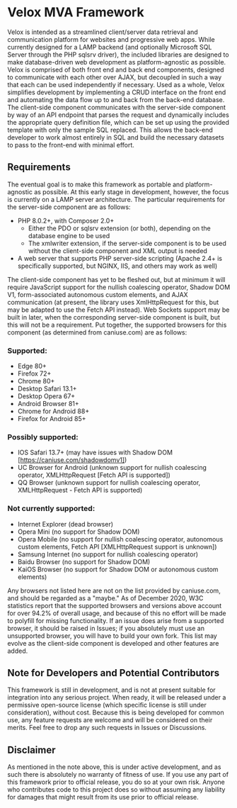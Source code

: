 # Velox MVA Framework

Velox is intended as a streamlined client/server data retrieval and communication platform for websites and progressive web apps. While currently designed for a LAMP backend (and optionally Microsoft SQL Server through the PHP sqlsrv driver), the included libraries are designed to make database-driven web development as platform-agnostic as possible. Velox is comprised of both front end and back end components, designed to communicate with each other over AJAX, but decoupled in such a way that each can be used independently if necessary. Used as a whole, Velox simplifies development by implementing a CRUD interface on the front end and automating the data flow up to and back from the back-end database. The client-side component communicates with the server-side component by way of an API endpoint that parses the request and dynamically includes the appropriate query definition file, which can be set up using the provided template with only the sample SQL replaced. This allows the back-end developer to work almost entirely in SQL and build the necessary datasets to pass to the front-end with minimal effort.

## Requirements
The eventual goal is to make this framework as portable and platform-agnostic as possible. At this early stage in development, however, the focus is currently on a LAMP server architecture. The particular requirements for the server-side component are as follows:

* PHP 8.0.2+, with Composer 2.0+
  * Either the PDO or sqlsrv extension (or both), depending on the database engine to be used
  * The xmlwriter extension, if the server-side component is to be used without the client-side component and XML output is needed
* A web server that supports PHP server-side scripting (Apache 2.4+ is specifically supported, but NGINX, IIS, and others may work as well)

The client-side component has yet to be fleshed out, but at minimum it will require JavaScript support for the nullish coalescing operator, Shadow DOM V1, form-associated autonomous custom elements, and AJAX communication (at present, the library uses XmlHttpRequest for this, but may be adapted to use the Fetch API instead). Web Sockets support may be built in later, when the corresponding server-side component is built, but this will not be a requirement. Put together, the supported browsers for this component (as determined from caniuse.com) are as follows:

### Supported:
* Edge 80+
* Firefox 72+
* Chrome 80+
* Desktop Safari 13.1+
* Desktop Opera 67+
* Android Browser 81+
* Chrome for Android 88+
* Firefox for Android 85+

### Possibly supported:
* IOS Safari 13.7+ (may have issues with Shadow DOM [https://caniuse.com/shadowdomv1])
* UC Browser for Android (unknown support for nullish coalescing operator, XMLHttpRequest [Fetch API is supported])
* QQ Browser (unknown support for nullish coalescing operator, XMLHttpRequest - Fetch API is supported)

### Not currently supported:
* Internet Explorer (dead browser)
* Opera Mini (no support for Shadow DOM)
* Opera Mobile (no support for nullish coalescing operator, autonomous custom elements, Fetch API [XMLHttpRequest support is unknown])
* Samsung Internet (no support for nullish coalescing operator)
* Baidu Browser (no support for Shadow DOM)
* KaiOS Browser (no support for Shadow DOM or autonomous custom elements)

Any browsers not listed here are not on the list provided by caniuse.com, and should be regarded as a "maybe." As of December 2020, W3C statistics report that the supported browsers and versions above account for over 94.2% of overall usage, and because of this no effort will be made to polyfill for missing functionality. If an issue does arise from a supported browser, it should be raised in Issues; if you absolutely must use an unsupported browser, you will have to build your own fork. This list may evolve as the client-side component is developed and other features are added.

## Note for Developers and Potential Contributors
This framework is still in development, and is not at present suitable for integration into any serious project. When ready, it will be released under a permissive open-source license (which specific license is still under consideration), without cost. Because this is being developed for common use, any feature requests are welcome and will be considered on their merits. Feel free to drop any such requests in Issues or Discussions.

## Disclaimer
As mentioned in the note above, this is under active development, and as such there is absolutely no warranty of fitness of use. If you use any part of this framework prior to official release, you do so at your own risk. Anyone who contributes code to this project does so without assuming any liability for damages that might result from its use prior to official release.
